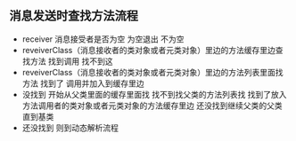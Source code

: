 ##  消息发送时查找方法流程

- receiver 消息接受者是否为空 为空退出  不为空
- reveiverClass（消息接收者的类对象或者元类对象）里边的方法缓存里边查找方法 找到调用 找不到这
- reveiverClass（消息接收者的类对象或者元类对象）里边的方法列表里面找方法  找到了 调用并加入到缓存里边
- 没找到 开始从父类里面的缓存里面找 找不到找父类的方法列表找  找到了放入方法调用者的类对象或者元类对象的方法缓存里边 还没找到继续父类的父类  直到基类
- 还没找到 则到动态解析流程

